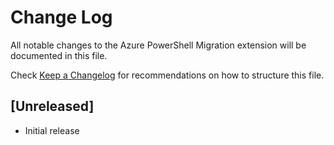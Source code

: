 # Change Log

All notable changes to the Azure PowerShell Migration extension will be documented in this file.

Check [Keep a Changelog](http://keepachangelog.com/) for recommendations on how to structure this file.

## [Unreleased]

- Initial release